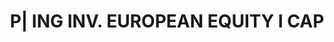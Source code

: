 ---
layout: asset
title: P| ING INV. EUROPEAN EQUITY I CAP                           
isin: LU0191249837
---